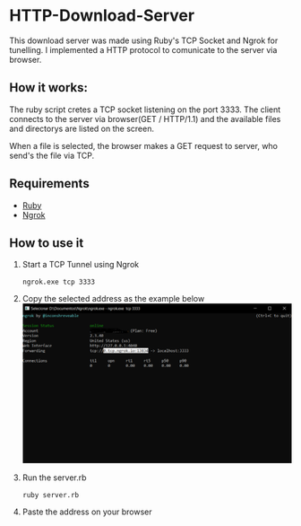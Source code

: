 # HTTP-Download-Server

This download server was made using Ruby's TCP Socket and Ngrok for tunelling. I implemented a HTTP protocol to comunicate to the server via browser.

## How it works:

The ruby script cretes a TCP socket listening on the port 3333. The client connects to the server via browser(GET / HTTP/1.1) and the available files and directorys are listed on the screen. 

When a file is selected, the browser makes a GET request to server, who send's the file via TCP.

## Requirements

- [Ruby](https://www.ruby-lang.org/en/downloads/)
- [Ngrok](https://ngrok.com/download)

## How to use it

1. Start a TCP Tunnel using Ngrok
    ```
    ngrok.exe tcp 3333
    ```
2. Copy the selected address as the example below
    ![example](./Images/ngrok.png)

3. Run the server.rb
    ```
    ruby server.rb
    ````
4. Paste the address on your browser



